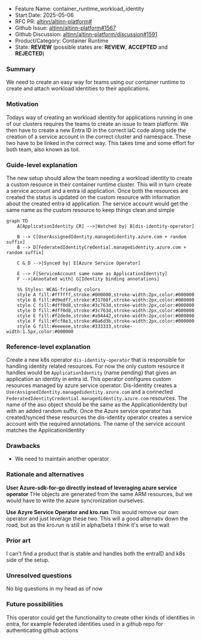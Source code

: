 - Feature Name: container_runtime_workload_identity
- Start Date: 2025-05-06
- RFC PR: [altinn/altinn-platform#](https://github.com/Altinn/altinn-platform/pull/)
- Github Issue: [altinn/altinn-platform#1567](https://github.com/Altinn/altinn-platform/issues/1567)
- Github Discussion: [altinn/altinn-platform/discussion#1591](https://github.com/Altinn/altinn-platform/discussions/1591)
- Product/Category: Container Runtime
- State: **REVIEW** (possible states are: **REVIEW**, **ACCEPTED** and **REJECTED**)

### Summary

We need to create an easy way for teams using our container runtime to create and attach workload identities to their applications.

### Motivation

Todays way of creating an workload identity for applications running in one of our clusters requires the teams to create an issue to team platform. We then have to create a new Entra ID in the correct IaC code along side the creation of a service account in the correct cluster and namespace. These two have to be linked in the correct way. This takes time and some effort for both team, also known as toil.

### Guide-level explanation

The new setup should allow the team needing a workload identity to create a custom resource in their container runtime cluster. This will in turn create a service account and a entra id application. Once both the resources are created the status is updated on the custom resource with information about the created entra id application.
The service account would get the same name as the custom resource to keep things clean and simple

```mermaid
graph TD
    A[ApplicationIdentity CR] -->|Watched by| B[dis-identity-operator]

    B --> C[UserAssignedIdentity.managedidentity.azure.com + random suffix]
    B --> D[FederatedIdentityCredential.managedidentity.azure.com + random suffix]

    C & D -->|Synced by| E[Azure Service Operator]

    E --> F[ServiceAccount same name as ApplicationIdentity]
    F -->|Annotated with| G[Identity binding annotations]

    %% Styles: WCAG-friendly colors
    style A fill:#ffffff,stroke:#000000,stroke-width:2px,color:#000000
    style B fill:#d9edf7,stroke:#31708f,stroke-width:2px,color:#000000
    style C fill:#dff0d8,stroke:#3c763d,stroke-width:2px,color:#000000
    style D fill:#dff0d8,stroke:#3c763d,stroke-width:2px,color:#000000
    style E fill:#f2dede,stroke:#a94442,stroke-width:2px,color:#000000
    style F fill:#fcf8e3,stroke:#8a6d3b,stroke-width:2px,color:#000000
    style G fill:#eeeeee,stroke:#333333,stroke-width:1.5px,color:#000000
```

### Reference-level explanation

Create a new k8s operator `dis-identity-operator` that is responsible for handling identity related resources.
For now the only custom resource it handles would be `ApplicationIdentity` (name pending) that gives an application an identity in entra id.
This operator configures custom resources managed by azure service operator. Dis-Identity creates a `UserAssignedIdentity.managedidentity.azure.com` and a connected `FederatedIdentityCredential.managedidentity.azure.com` resources. The name of the aso object should be the same as the ApplicationIdentity but with an added random suffix.
Once the Azure service operator has created/synced these resources the dis-identity operator creates a service account with the required annotations.
The name of the service account matches the ApplicationIdentity

### Drawbacks

* We need to maintain another operator

### Rationale and alternatives

__User Azure-sdk-for-go directly instead of leveraging azure service operator__
THe objects are generated from the same ARM resources, but we would have to write the azure syncronization ourselves.

__Use Azyre Service Operator and kro.run__
This would remove our own operator and just leverage these two. This will a good alternativ down the road, but as the kro.run is still in alpha/beta I think it's wise to wait


### Prior art

I can't find a product that is stable and handles both the entraID and k8s side of the setup.

### Unresolved questions

No big questions in my head as of now

### Future possibilities

This operator could get the functionality to create other kinds of identities in entra, for example federated identities used in a github repo for authenticating github actions
